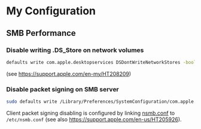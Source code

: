 # My Configuration


## SMB Performance

### Disable writing .DS_Store on network volumes

```sh
defaults write com.apple.desktopservices DSDontWriteNetworkStores -bool TRUE
```
(see https://support.apple.com/en-my/HT208209)


### Disable packet signing on SMB server

```sh
sudo defaults write /Library/Preferences/SystemConfiguration/com.apple.smb.server SigningRequired -bool FALSE
```

Client packet signing disabling is configured by linking [nsmb.conf](smb/etc/nsmb.conf) to `/etc/nsmb.conf` (see also https://support.apple.com/en-us/HT205926).
